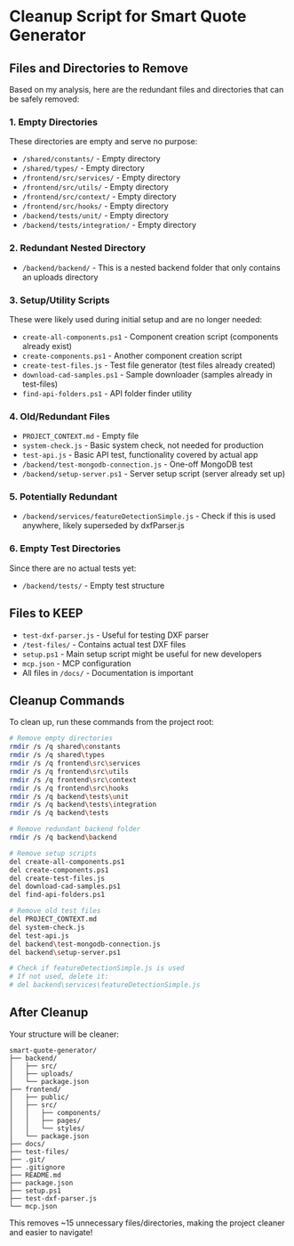 # Cleanup Script for Smart Quote Generator

## Files and Directories to Remove

Based on my analysis, here are the redundant files and directories that can be safely removed:

### 1. **Empty Directories**
These directories are empty and serve no purpose:
- `/shared/constants/` - Empty directory
- `/shared/types/` - Empty directory  
- `/frontend/src/services/` - Empty directory
- `/frontend/src/utils/` - Empty directory
- `/frontend/src/context/` - Empty directory
- `/frontend/src/hooks/` - Empty directory
- `/backend/tests/unit/` - Empty directory
- `/backend/tests/integration/` - Empty directory

### 2. **Redundant Nested Directory**
- `/backend/backend/` - This is a nested backend folder that only contains an uploads directory

### 3. **Setup/Utility Scripts** 
These were likely used during initial setup and are no longer needed:
- `create-all-components.ps1` - Component creation script (components already exist)
- `create-components.ps1` - Another component creation script
- `create-test-files.js` - Test file generator (test files already created)
- `download-cad-samples.ps1` - Sample downloader (samples already in test-files)
- `find-api-folders.ps1` - API folder finder utility

### 4. **Old/Redundant Files**
- `PROJECT_CONTEXT.md` - Empty file
- `system-check.js` - Basic system check, not needed for production
- `test-api.js` - Basic API test, functionality covered by actual app
- `/backend/test-mongodb-connection.js` - One-off MongoDB test
- `/backend/setup-server.ps1` - Server setup script (server already set up)

### 5. **Potentially Redundant**
- `/backend/services/featureDetectionSimple.js` - Check if this is used anywhere, likely superseded by dxfParser.js

### 6. **Empty Test Directories**
Since there are no actual tests yet:
- `/backend/tests/` - Empty test structure

## Files to KEEP
- `test-dxf-parser.js` - Useful for testing DXF parser
- `/test-files/` - Contains actual test DXF files
- `setup.ps1` - Main setup script might be useful for new developers
- `mcp.json` - MCP configuration
- All files in `/docs/` - Documentation is important

## Cleanup Commands

To clean up, run these commands from the project root:

```bash
# Remove empty directories
rmdir /s /q shared\constants
rmdir /s /q shared\types
rmdir /s /q frontend\src\services
rmdir /s /q frontend\src\utils
rmdir /s /q frontend\src\context
rmdir /s /q frontend\src\hooks
rmdir /s /q backend\tests\unit
rmdir /s /q backend\tests\integration
rmdir /s /q backend\tests

# Remove redundant backend folder
rmdir /s /q backend\backend

# Remove setup scripts
del create-all-components.ps1
del create-components.ps1
del create-test-files.js
del download-cad-samples.ps1
del find-api-folders.ps1

# Remove old test files
del PROJECT_CONTEXT.md
del system-check.js
del test-api.js
del backend\test-mongodb-connection.js
del backend\setup-server.ps1

# Check if featureDetectionSimple.js is used
# If not used, delete it:
# del backend\services\featureDetectionSimple.js
```

## After Cleanup

Your structure will be cleaner:
```
smart-quote-generator/
├── backend/
│   ├── src/
│   ├── uploads/
│   └── package.json
├── frontend/
│   ├── public/
│   ├── src/
│   │   ├── components/
│   │   ├── pages/
│   │   └── styles/
│   └── package.json
├── docs/
├── test-files/
├── .git/
├── .gitignore
├── README.md
├── package.json
├── setup.ps1
├── test-dxf-parser.js
└── mcp.json
```

This removes ~15 unnecessary files/directories, making the project cleaner and easier to navigate!

